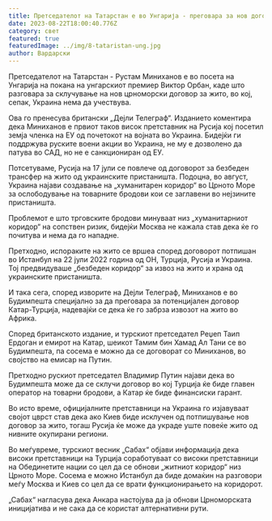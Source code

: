 ```yaml
---
title: Претседателот на Татарстан е во Унгарија - преговара за нов договор за жито
date: 2023-08-22T18:00:40.776Z
category: свет
featured: true
featuredImage: ../img/8-tataristan-ung.jpg
author: Вардарски
---
```

Претседателот на Татарстан - Рустам Миниханов е во посета на Унгарија на покана на унгарскиот премиер Виктор Орбан, каде што разговара за склучување на нов црноморски договор за жито, во кој, сепак, Украина нема да учествува.

Ова го пренесува британски „Дејли Телеграф“. Изданието коментира дека Миниханов е првиот таков висок претставник на Русија кој посетил земја членка на ЕУ од почетокот на војната во Украина. Бидејќи ги поддржува руските воени акции во Украина, не му е дозволено да патува во САД, но не е санкциониран од ЕУ.

Потсетуваме, Русија на 17 јули се повлече од договорот за безбеден трансфер на жито од украинските пристаништа. Подоцна, во август, Украина најави создавање на „хуманитарен коридор“ во Црното Море за ослободување на товарните бродови кои се заглавени во нејзините пристаништа.

Проблемот е што трговските бродови минуваат низ „хуманитарниот коридор“ на сопствен ризик, бидејќи Москва не кажала став дека ќе го почитува и нема да го нападне.

Претходно, испораките на жито се вршеа според договорот потпишан во Истанбул на 22 јули 2022 година од ОН, Турција, Русија и Украина. Тој предвидуваше „безбеден коридор“ за извоз на жито и храна од украинските пристаништа.

И така сега, според изворите на Дејли Телеграф, Миниханов е во Будимпешта специјално за да преговара за потенцијален договор Катар-Турција, надевајќи се дека ќе го забрза извозот на жито во Африка.

Според британското издание, и турскиот претседател Реџеп Таип Ердоган и емирот на Катар, шеикот Тамим бин Хамад Ал Тани се во Будимпешта, па сосема е можно да се договорат со Миниханов, во својство на емисар на Путин.

Претходно рускиот претседател Владимир Путин најави дека во Будимпешта може да се склучи договор во кој Турција ќе биде главен оператор на товарни бродови, а Катар ќе биде финансиски гарант.

Во исто време, официјалните претставници на Украина го изјавуваат својот цврст став дека ако Киев биде исклучен од потпишување нов договор за жито, тогаш Русија ќе може да украде уште повеќе жито од нивните окупирани региони.

Во меѓувреме, турскиот весник „Сабах“ објави информација дека високи претставници на Турција соработуваат со високи претставници на Обединетите нации со цел да се обнови „житниот коридор“ низ Црното Море. Сосема е можно Истанбул да биде домаќин на разговори меѓу Москва и Киев со цел да се врати функционирањето на коридорот.

„Сабах“ нагласува дека Анкара настојува да ја обнови Црноморската иницијатива и не сака да се користат алтернативни рути.